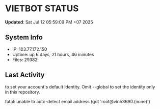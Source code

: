 # VIETBOT STATUS
**Updated**: Sat Jul 12 05:59:09 PM +07 2025

## System Info
- IP: 103.77.172.150
- Uptime: up 6 days, 21 hours, 46 minutes
- Files: 29382

## Last Activity

to set your account's default identity.
Omit --global to set the identity only in this repository.

fatal: unable to auto-detect email address (got 'root@vinh3690.(none)')
